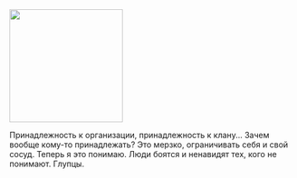 <img width="200" src="https://github.com/Ja1z666/Ja1z666/blob/main/original.gif">

Принадлежность к организации, принадлежность к клану... Зачем вообще кому-то принадлежать? Это мерзко, ограничивать себя и свой сосуд. Теперь я это понимаю. Люди боятся и ненавидят тех, кого не понимают. Глупцы.
